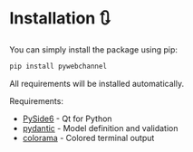 # Installation 🔃

You can simply install the package using pip:

```bash
pip install pywebchannel
```

All requirements will be installed automatically.

Requirements:

- [PySide6](https://doc.qt.io/qtforpython-6/) - Qt for Python
- [pydantic](https://docs.pydantic.dev/latest/) - Model definition and validation
- [colorama](https://pypi.org/project/colorama/) - Colored terminal output

